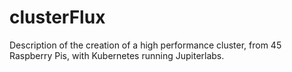 # clusterFlux
Description of the creation of a high performance cluster, from 45 Raspberry Pis, with Kubernetes running Jupiterlabs.
